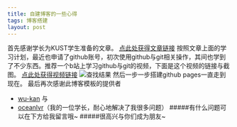 ```yaml
---
title: 自建博客的一些心得
tags: 博客搭建
layout: post
---
```

首先感谢学长为KUST学生准备的文章。
[点此处获得文章链接](https://github.com/oceanlvr/2020-kust)
按照文章上面的学习计划，最近也申请了github账号，初次使用github与git相关操作，其间也学到了不少东西。推荐一个b站上学习github与git的视频，下面是这个视频的链接与截图。
[点此处获得视频链接](https://www.bilibili.com/video/av10475153?from=search&seid=11451839894504175846)
![查找结果](https://img-blog.csdnimg.cn/20200224174218578.PNG?x-oss-process=image/watermark,type_ZmFuZ3poZW5naGVpdGk,shadow_10,text_aHR0cHM6Ly9ibG9nLmNzZG4ubmV0L0Fkb3JhYmxlRGV2aWw=,size_16,color_FFFFFF,t_70)
然后一步一步搭建github pages一直走到现在。
最后再次感谢此博客模板的提供者
- [wu-kan](https://wu-kan.cn/)
与
- [oceanlvr](https://adameta.top/)（我的一位学长，耐心地解决了我很多问题）
#####有什么问题可以在下方给我留言哦~
#####很高兴与你们成为朋友~

